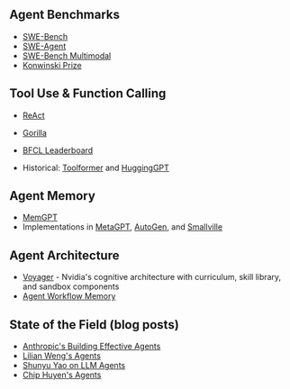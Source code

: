 ## Agent Benchmarks
- [SWE-Bench](https://arxiv.org/abs/2310.06770)
- [SWE-Agent](https://arxiv.org/abs/2405.15793)
- [SWE-Bench Multimodal](https://arxiv.org/abs/2410.03859)
- [Konwinski Prize](https://kprize.ai/)

## Tool Use & Function Calling
- [ReAct](https://arxiv.org/abs/2210.03629)
- [Gorilla](https://gorilla.cs.berkeley.edu/)
- [BFCL Leaderboard](https://www.latent.space/p/bfcl)
  
- Historical: [Toolformer](https://arxiv.org/abs/2302.04761) and [HuggingGPT](https://arxiv.org/abs/2303.17580)

## Agent Memory
- [MemGPT](https://arxiv.org/abs/2310.08560)
- Implementations in [MetaGPT](https://arxiv.org/abs/2308.00352), [AutoGen](https://arxiv.org/abs/2308.08155), and [Smallville](https://github.com/joonspk-research/generative_agents)

## Agent Architecture
- [Voyager](https://arxiv.org/abs/2305.16291) - Nvidia's cognitive architecture with curriculum, skill library, and sandbox components
- [Agent Workflow Memory](https://arxiv.org/abs/2409.07429)

## State of the Field (blog posts)
- [Anthropic's Building Effective Agents](https://www.anthropic.com/research/building-effective-agents)
- [Lilian Weng's Agents](https://lilianweng.github.io/posts/2023-06-23-agent/)
- [Shunyu Yao on LLM Agents](https://www.latent.space/p/shunyu)
- [Chip Huyen's Agents](https://huyenchip.com//2025/01/07/agents.html)